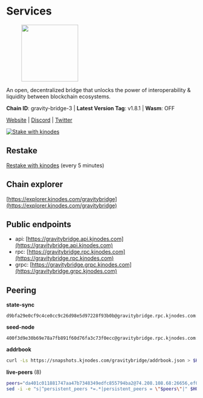 # Services

<figure><img src="https://raw.githubusercontent.com/kj89/testnet_manuals/main/pingpub/logos/gravitybridge.png" width="150" alt=""><figcaption></figcaption></figure>

An open, decentralized bridge that unlocks the power of  interoperability & liquidity between blockchain ecosystems.

**Chain ID**: gravity-bridge-3 | **Latest Version Tag**: v1.8.1 | **Wasm**: OFF

[Website](https://www.gravitybridge.net) | [Discord](https://discord.gg/ARV8dTSjAk) | [Twitter](https://twitter.com/gravity_bridge)

[![Stake with kjnodes](https://i.ibb.co/cr44Q8j/button-stake-with-kjnodes.png)](https://restake.app/gravitybridge/gravityvaloper1nw3uavthnjwsgrrjzav2wdg9m0pw7k4fc7hvlz)

## Restake

[Restake with kjnodes](https://restake.app/gravitybridge/gravityvaloper1nw3uavthnjwsgrrjzav2wdg9m0pw7k4fc7hvlz) (every 5 minutes)
## Chain explorer
[https://explorer.kjnodes.com/gravitybridge](https://explorer.kjnodes.com/gravitybridge)

## Public endpoints

* api: [https://gravitybridge.api.kjnodes.com](https://gravitybridge.api.kjnodes.com)
* rpc: [https://gravitybridge.rpc.kjnodes.com](https://gravitybridge.rpc.kjnodes.com)
* grpc: [https://gravitybridge.grpc.kjnodes.com](https://gravitybridge.grpc.kjnodes.com)

## Peering

**state-sync**

```text
d9bfa29e0cf9c4ce0cc9c26d98e5d97228f93b0b@gravitybridge.rpc.kjnodes.com:26656
```

**seed-node**

```text
400f3d9e30b69e78a7fb891f60d76fa3c73f0ecc@gravitybridge.rpc.kjnodes.com:26659
```

**addrbook**
```bash
curl -Ls https://snapshots.kjnodes.com/gravitybridge/addrbook.json > $HOME/.gravity/config/addrbook.json
```

**live-peers** (8)
```bash
peers="da401c011881747aa47b7348349edfc855794ba2@74.208.108.68:26656,ef05d5aca4398f4b217b9bbf08729a1338c67eeb@142.132.193.186:36656,328f1a98dd30612a51f265c931187b4c9ced6270@167.86.99.6:26656,6ffe5233bf6830532cc8b99eac83d9439f70881f@13.124.101.116:26656,c57dcf8e3af80236059194c86a6f81c1735903d6@162.19.89.8:10256,782d0262283415af141497ac5f23c7262cac7b8f@46.4.79.183:26646,84fb0a9180b2b67b4901330a13f1dee4226ce3ac@65.108.9.169:26656,d9bfa29e0cf9c4ce0cc9c26d98e5d97228f93b0b@65.109.88.38:26656"
sed -i -e "s|^persistent_peers *=.*|persistent_peers = \"$peers\"|" $HOME/.gravity/config/config.toml
```
